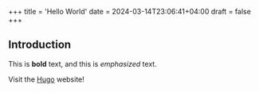 +++
title = 'Hello World'
date = 2024-03-14T23:06:41+04:00
draft = false
+++
## Introduction

This is **bold** text, and this is *emphasized* text.

Visit the [Hugo](https://gohugo.io) website!
